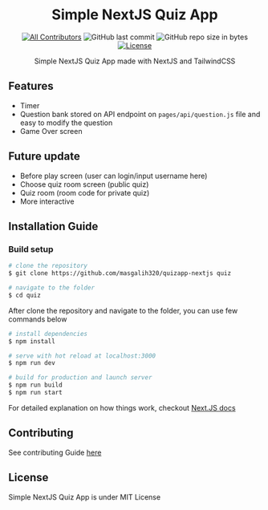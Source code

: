 <div align="center">

# Simple NextJS Quiz App

</div>

<div align="center">

[![All Contributors](https://img.shields.io/github/contributors/masgalih320/quizapp-nextjs)](https://github.com/masgalih320/quizapp-nextjs/graphs/contributors)
![GitHub last commit](https://img.shields.io/github/last-commit/masgalih320/quizapp-nextjs.svg)
![GitHub repo size in bytes](https://img.shields.io/github/repo-size/badges/shields.svg)
[![License](https://img.shields.io/github/license/masgalih320/quizapp-nextjs.svg)](LICENSE)

</div>

<p align="center">
   Simple NextJS Quiz App made with NextJS and TailwindCSS
</p>

## Features

- Timer
- Question bank stored on API endpoint on `pages/api/question.js` file and easy to modify the question
- Game Over screen

## Future update

- Before play screen (user can login/input username here)
- Choose quiz room screen (public quiz)
- Quiz room (room code for private quiz)
- More interactive

## Installation Guide

### Build setup

```bash
# clone the repository
$ git clone https://github.com/masgalih320/quizapp-nextjs quiz

# navigate to the folder
$ cd quiz
```

After clone the repository and navigate to the folder, you can use few commands below

```bash
# install dependencies
$ npm install

# serve with hot reload at localhost:3000
$ npm run dev

# build for production and launch server
$ npm run build
$ npm run start
```

For detailed explanation on how things work, checkout [Next.JS docs](https://nextjs.org)

## Contributing

See contributing Guide [here](./CONTRIBUTING.md)

## License

Simple NextJS Quiz App is under MIT License
